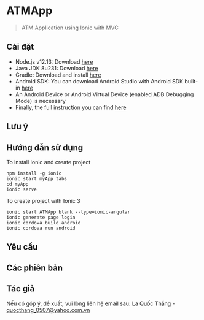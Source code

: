 # ATMApp
> ATM Application using Ionic with MVC

## Cài đặt

* Node.js v12.13: Download [here](https://nodejs.org/en/)
* Java JDK 8u231: Download [here](https://www.oracle.com/technetwork/java/javase/downloads/jdk8-downloads-2133151.html)
* Gradle: Download and install [here](https://gradle.org/install/)
* Android SDK: You can download Android Studio with Android SDK built-in [here](https://developer.android.com/studio/)
* An Android Device or Android Virtual Device (enabled ADB Debugging Mode) is necessary
* Finally, the full instruction you can find [here](https://ionicframework.com/docs/installation/android)

## Lưu ý

## Hướng dẫn sử dụng

To install Ionic and create project
```
npm install -g ionic
ionic start myApp tabs
cd myApp
ionic serve
```

To create project with Ionic 3
```
ionic start ATMApp blank --type=ionic-angular
ionic generate page login
ionic cordova build android
ionic cordova run android
```

## Yêu cầu

## Các phiên bản

## Tác giả

Nếu có góp ý, đề xuất, vui lòng liên hệ email sau:
La Quốc Thắng - quocthang_0507@yahoo.com.vn